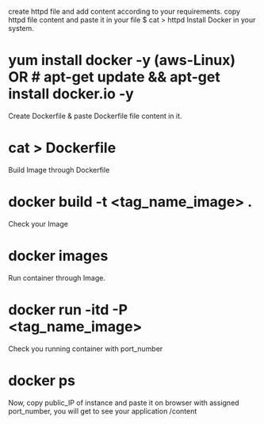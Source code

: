 create httpd file and add content according to your requirements.
copy httpd file content and paste it in your file
$ cat > httpd
Install Docker in your system.
# yum install docker -y (aws-Linux) OR # apt-get update && apt-get install docker.io -y
Create Dockerfile & paste Dockerfile file content in it.
# cat > Dockerfile
Build Image through Dockerfile
# docker build -t <tag_name_image> .
Check your Image
# docker images
Run container through Image.
# docker run -itd -P <tag_name_image>
Check you running container with port_number
# docker ps
Now, copy public_IP of instance and paste it on browser with assigned port_number, you will get to see your application /content
